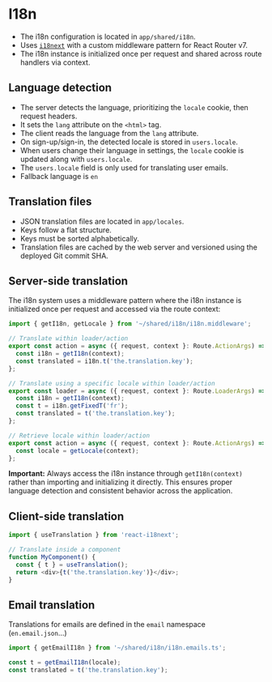 # I18n

- The i18n configuration is located in `app/shared/i18n`.
- Uses [`i18next`](https://www.i18next.com/) with a custom middleware pattern for React Router v7.
- The i18n instance is initialized once per request and shared across route handlers via context.

## Language detection

- The server detects the language, prioritizing the `locale` cookie, then request headers.
- It sets the `lang` attribute on the `<html>` tag.
- The client reads the language from the `lang` attribute.
- On sign-up/sign-in, the detected locale is stored in `users.locale`.
- When users change their language in settings, the `locale` cookie is updated along with `users.locale`.
- The `users.locale` field is only used for translating user emails.
- Fallback language is `en`

## Translation files

- JSON translation files are located in `app/locales`.
- Keys follow a flat structure.
- Keys must be sorted alphabetically.
- Translation files are cached by the web server and versioned using the deployed Git commit SHA.

## Server-side translation

The i18n system uses a middleware pattern where the i18n instance is initialized once per request and accessed via the route context:

```js
import { getI18n, getLocale } from '~/shared/i18n/i18n.middleware';

// Translate within loader/action
export const action = async ({ request, context }: Route.ActionArgs) => {
  const i18n = getI18n(context);
  const translated = i18n.t('the.translation.key');
};

// Translate using a specific locale within loader/action
export const loader = async ({ request, context }: Route.LoaderArgs) => {
  const i18n = getI18n(context);
  const t = i18n.getFixedT('fr');
  const translated = t('the.translation.key');
};

// Retrieve locale within loader/action
export const action = async ({ request, context }: Route.ActionArgs) => {
  const locale = getLocale(context);
};
```

**Important:** Always access the i18n instance through `getI18n(context)` rather than importing and initializing it directly. This ensures proper language detection and consistent behavior across the application.

## Client-side translation

```js
import { useTranslation } from 'react-i18next';

// Translate inside a component
function MyComponent() {
  const { t } = useTranslation();
  return <div>{t('the.translation.key')}</div>;
}
```

## Email translation

Translations for emails are defined in the `email` namespace (`en.email.json`...)

```js
import { getEmailI18n } from '~/shared/i18n/i18n.emails.ts';

const t = getEmailI18n(locale);
const translated = t('the.translation.key');
```
